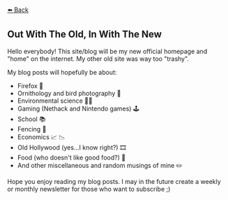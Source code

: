 [⬅️ Back](vintagemind.github.io/blog)

## Out With The Old, In With The New

Hello everybody! This site/blog will be my new official homepage and "home" on the internet. My other old site was way too "trashy".

My blog posts will hopefully be about:

- Firefox 🦊
- Ornithology and bird photography 🪺
- Environmental science 🌲🐾
- Gaming (Nethack and Nintendo games) 🕹
- School 📚
- Fencing 🤺
- Economics 📈 📉
- Old Hollywood (yes...I know right?) 🎞
- Food (who doesn't like good food?) 🍳
- And other miscellaneous and random musings of mine ✏️

Hope you enjoy reading my blog posts. I may in the future create a weekly or monthly newsletter for those who want to subscribe ;)
